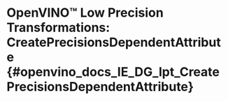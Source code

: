 # OpenVINO™ Low Precision Transformations: CreatePrecisionsDependentAttribute {#openvino_docs_IE_DG_lpt_CreatePrecisionsDependentAttribute}
